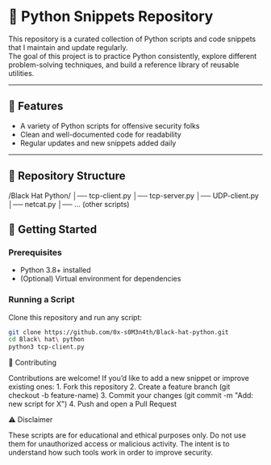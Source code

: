 # 🐍 Python Snippets Repository

This repository is a curated collection of Python scripts and code snippets that I maintain and update regularly.  
The goal of this project is to practice Python consistently, explore different problem-solving techniques, and build a reference library of reusable utilities.

---

## 📌 Features
- A variety of Python scripts for offensive security folks
- Clean and well-documented code for readability
- Regular updates and new snippets added daily

---
## 📂 Repository Structure
/Black Hat Python/
│── tcp-client.py
│── tcp-server.py
│── UDP-client.py
│── netcat.py
│── … (other scripts)


## 🚀 Getting Started

### Prerequisites
- Python 3.8+ installed  
- (Optional) Virtual environment for dependencies

### Running a Script
Clone this repository and run any script:
```bash
git clone https://github.com/0x-s0M3n4th/Black-hat-python.git
cd Black\ hat\ python
python3 tcp-client.py
```

🤝 Contributing

Contributions are welcome! If you’d like to add a new snippet or improve existing ones:
	1.	Fork this repository
	2.	Create a feature branch (git checkout -b feature-name)
	3.	Commit your changes (git commit -m "Add: new script for X")
	4.	Push and open a Pull Request

⚠️ Disclaimer

These scripts are for educational and ethical purposes only.
Do not use them for unauthorized access or malicious activity.
The intent is to understand how such tools work in order to improve security.
